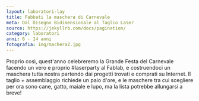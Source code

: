 ```yaml
---
layout: laboratori-lay
title: Fabbati la maschera di Carnevale
meta: Dal Disegno Bidimensionale al Taglio Laser
source: https://jekyllrb.com/docs/pagination/
category: laboratori
anni: 6 - 14 anni
fotografia: img/machera2.jpg
---
```

Proprio così, quest'anno celebreremo la Grande Festa del Carnevale facendo un vero e proprio #laserparty al Fablab, e costruendoci un maschera tutta nostra partendo dai progetti trovati e comprati su Internet.
Il taglio + assemblaggio richiede un paio d'ore, e le maschere tra cui scegliere per ora sono cane, gatto, maiale e lupo, ma la lista potrebbe allungarsi a breve!
